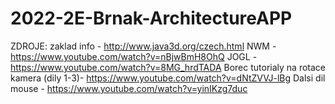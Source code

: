 # 2022-2E-Brnak-ArchitectureAPP

ZDROJE:
zaklad info - http://www.java3d.org/czech.html
NWM - https://www.youtube.com/watch?v=nBjwBmH8OhQ
JOGL - https://www.youtube.com/watch?v=8MG_hrdTADA
Borec tutorialy na rotace kamera (dily 1-3)- https://www.youtube.com/watch?v=dNtZVVJ-lBg
        Dalsi dil mouse - https://www.youtube.com/watch?v=yinIKzg7duc
        
